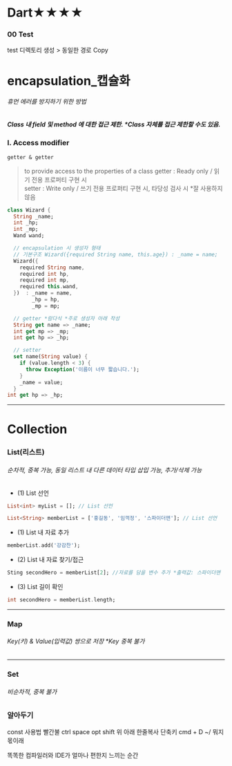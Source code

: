 Dart★★★★
====
### 00 Test
test 디렉토리 생성 >
동일한 경로 Copy

# encapsulation_캡슐화
###### 휴먼 에러를 방지하기 위한 방법
##### Class 내 field 및 method 에 대한 접근 제한. *Class 자체를 접근 제한할 수도 있음.
### I. Access modifier
`getter & getter`
> to provide access to the properties of a class
> getter : Ready only / 읽기 전용 프로퍼티 구현 시  
> setter : Write only / 쓰기 전용 프로퍼티 구현 시,  타당성 검사 시 *잘 사용하지 않음
```dart
class Wizard {
  String _name;
  int _hp;
  int _mp;
  Wand wand;

  // encapsulation 시 생성자 형태
  // 기본구조 Wizard({required String name, this.age}) : _name = name;
  Wizard({
    required String name,
    required int hp,
    required int mp,
    required this.wand,
  })  : _name = name,
        _hp = hp,
        _mp = mp;

  // getter *람다식 *주로 생성자 아래 작성
  String get name => _name;
  int get mp => _mp;
  int get hp => _hp;

  // setter
  set name(String value) {
    if (value.length < 3) {
      throw Exception('이름이 너무 짧습니다.');
    }
    _name = value;
  }
int get hp => _hp;
```
---
# Collection

### List(리스트)
###### 순차적, 중복 가능, 동일 리스트 내 다른 데이터 타입 삽입 가능, 추가/삭제 가능
- (1) List 선언
```Dart
List<int> myList = []; // List 선언

List<String> memberList = ['홍길동', '임꺽정', '스파이더맨']; // List 선언
```
- (1) List 내 자료 추가
```Dart
memberList.add('강감찬');
```
- (2) List 내 자료 찾기/접근
```Dart
Sting secondHero = memberList[2]; //자료를 담을 변수 추가 *출력값: 스파이더맨
```
- (3) List 길이 확인
```Dart
int secondHero = memberList.length;
```
---
### Map
###### Key(키) & Value(입력값) 쌍으로 저장 *Key 중복 불가
---
### Set
###### 비순차적, 중복 불가

### 알아두기
const 사용법
빨간불 ctrl space
opt shift 위 아래
한줄복사 단축키 cmd + D
~/ 뭐지 몫이래

똑똑한 컴파일러와 IDE가 얼마나 편한지 느끼는 순간
